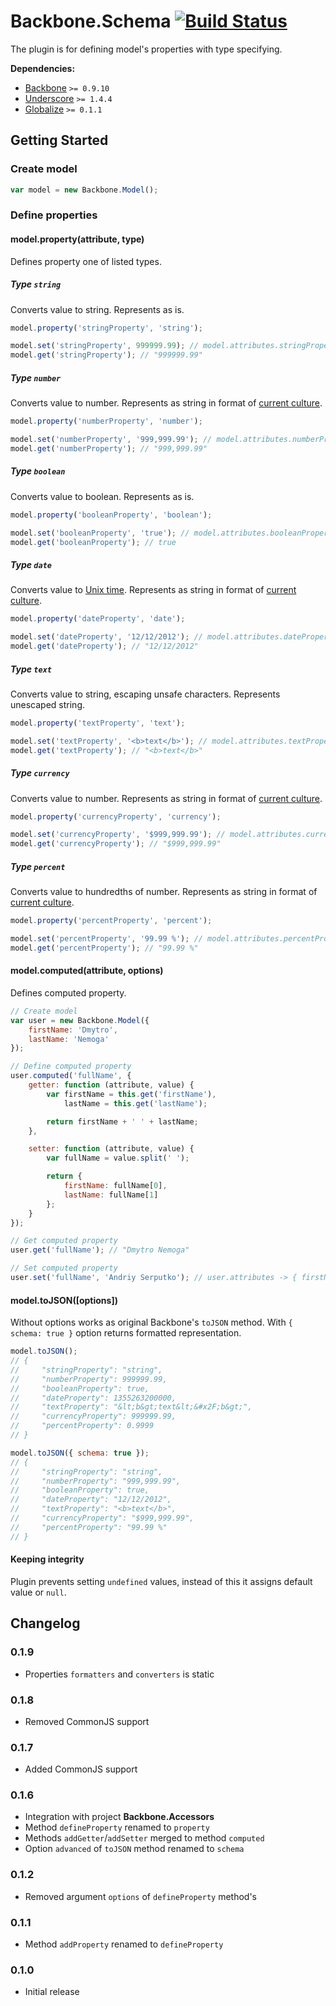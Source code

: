 [lnk]: https://travis-ci.org/DreamTheater/Backbone.Schema
[img]: https://secure.travis-ci.org/DreamTheater/Backbone.Schema.png

# Backbone.Schema [![Build Status][img]][lnk]
The plugin is for defining model's properties with type specifying.

**Dependencies:**

  - [Backbone](https://github.com/documentcloud/backbone) `>= 0.9.10`
  - [Underscore](https://github.com/documentcloud/underscore) `>= 1.4.4`
  - [Globalize](https://github.com/jquery/globalize) `>= 0.1.1`

## Getting Started
### Create model
```js
var model = new Backbone.Model();
```

### Define properties
#### model.property(attribute, type)
Defines property one of listed types.

##### Type `string`
Converts value to string. Represents as is.

```js
model.property('stringProperty', 'string');

model.set('stringProperty', 999999.99); // model.attributes.stringProperty -> "999999.99"
model.get('stringProperty'); // "999999.99"
```

##### Type `number`
Converts value to number. Represents as string in format of [current culture](https://github.com/jquery/globalize#culture).

```js
model.property('numberProperty', 'number');

model.set('numberProperty', '999,999.99'); // model.attributes.numberProperty -> 999999.99
model.get('numberProperty'); // "999,999.99"
```

##### Type `boolean`
Converts value to boolean. Represents as is.

```js
model.property('booleanProperty', 'boolean');

model.set('booleanProperty', 'true'); // model.attributes.booleanProperty -> true
model.get('booleanProperty'); // true
```

##### Type `date`
Converts value to [Unix time](http://en.wikipedia.org/wiki/Unix_time). Represents as string in format of [current culture](https://github.com/jquery/globalize#culture).

```js
model.property('dateProperty', 'date');

model.set('dateProperty', '12/12/2012'); // model.attributes.dateProperty -> 1355263200000
model.get('dateProperty'); // "12/12/2012"
```

##### Type `text`
Converts value to string, escaping unsafe characters. Represents unescaped string.

```js
model.property('textProperty', 'text');

model.set('textProperty', '<b>text</b>'); // model.attributes.textProperty -> "&lt;b&gt;text&lt;&#x2F;b&gt;"
model.get('textProperty'); // "<b>text</b>"
```

##### Type `currency`
Converts value to number. Represents as string in format of [current culture](https://github.com/jquery/globalize#culture).

```js
model.property('currencyProperty', 'currency');

model.set('currencyProperty', '$999,999.99'); // model.attributes.currencyProperty -> 999999.99
model.get('currencyProperty'); // "$999,999.99"
```

##### Type `percent`
Converts value to hundredths of number. Represents as string in format of [current culture](https://github.com/jquery/globalize#culture).

```js
model.property('percentProperty', 'percent');

model.set('percentProperty', '99.99 %'); // model.attributes.percentProperty -> 0.9999
model.get('percentProperty'); // "99.99 %"
```

#### model.computed(attribute, options)
Defines computed property.

```js
// Create model
var user = new Backbone.Model({
    firstName: 'Dmytro',
    lastName: 'Nemoga'
});

// Define computed property
user.computed('fullName', {
    getter: function (attribute, value) {
        var firstName = this.get('firstName'),
            lastName = this.get('lastName');

        return firstName + ' ' + lastName;
    },

    setter: function (attribute, value) {
        var fullName = value.split(' ');

        return {
            firstName: fullName[0],
            lastName: fullName[1]
        };
    }
});

// Get computed property
user.get('fullName'); // "Dmytro Nemoga"

// Set computed property
user.set('fullName', 'Andriy Serputko'); // user.attributes -> { firstName: "Andriy", lastName: "Serputko" }
```

#### model.toJSON([options])
Without options works as original Backbone's `toJSON` method. With `{ schema: true }` option returns formatted representation.

```js
model.toJSON();
// {
//     "stringProperty": "string",
//     "numberProperty": 999999.99,
//     "booleanProperty": true,
//     "dateProperty": 1355263200000,
//     "textProperty": "&lt;b&gt;text&lt;&#x2F;b&gt;",
//     "currencyProperty": 999999.99,
//     "percentProperty": 0.9999
// }

model.toJSON({ schema: true });
// {
//     "stringProperty": "string",
//     "numberProperty": "999,999.99",
//     "booleanProperty": true,
//     "dateProperty": "12/12/2012",
//     "textProperty": "<b>text</b>",
//     "currencyProperty": "$999,999.99",
//     "percentProperty": "99.99 %"
// }
```

#### Keeping integrity
Plugin prevents setting `undefined` values, instead of this it assigns default value or `null`.

## Changelog
### 0.1.9
  - Properties `formatters` and `converters` is static

### 0.1.8
  - Removed CommonJS support

### 0.1.7
  - Added CommonJS support

### 0.1.6
  - Integration with project **Backbone.Accessors**
  - Method `defineProperty` renamed to `property`
  - Methods `addGetter`/`addSetter` merged to method `computed`
  - Option `advanced` of `toJSON` method renamed to `schema`

### 0.1.2
  - Removed argument `options` of `defineProperty` method's

### 0.1.1
  - Method `addProperty` renamed to `defineProperty`

### 0.1.0
  - Initial release
